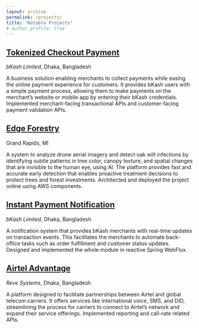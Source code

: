 ```yaml
---
layout: archive
permalink: /projects/
title: "Notable Projects"
# author_profile: true
---
```


## <a href="https://merchantdemo.sandbox.bka.sh/" target="_blank" rel="noopener noreferrer">Tokenized Checkout Payment</a>
*bKash Limited*, Dhaka, Bangladesh

A business solution enabling merchants to collect payments while easing the online payment experience for customers. It provides bKash users with a simple payment process, allowing them to make payments on the merchant’s website or mobile app by entering their bKash credentials. Implemented merchant-facing transactional APIs and customer-facing payment validation APIs.


## <a href="https://edgeforestry.com/" target="_blank" rel="noopener noreferrer">Edge Forestry</a>
Grand Rapids, MI

A system to analyze drone aerial imagery and detect oak wilt infections by identifying subtle patterns in tree color, canopy texture, and spatial changes that are invisible to the human eye, using AI. The platform provides fast and accurate early detection that enables proactive treatment decisions to protect trees and forest investments. Architected and deployed the project online using AWS components.


## <a href="https://developer.bka.sh/docs/webhooks" target="_blank" rel="noopener noreferrer">Instant Payment Notification</a> 
*bKash Limited*, Dhaka, Bangladesh

A notification system that provides bKash merchants with real-time updates on transaction events. This facilitates the merchants to automate back-office tasks such as order fulfillment and customer status updates. Designed and implemented the whole module in reactive Spring WebFlux.


## <a href="https://airtel-advantage.airtel.in/" target="_blank" rel="noopener noreferrer">Airtel Advantage</a>
*Reve Systems*, Dhaka, Bangladesh

A platform designed to facilitate partnerships between Airtel and global telecom carriers. It offers services
like international voice, SMS, and DID, streamlining the process for carriers to connect to Airtel’s network
and expand their service offerings. Implemented reporting and call-rate related APIs.

